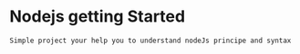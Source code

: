 # Nodejs getting Started

    Simple project your help you to understand nodeJs principe and syntax

